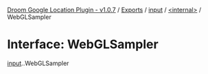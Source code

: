 [Droom Google Location Plugin - v1.0.7](../README.md) / [Exports](../modules.md) / [input](../modules/input.md) / [<internal\>](../modules/input._internal_.md) / WebGLSampler

# Interface: WebGLSampler

[input](../modules/input.md).[<internal>](../modules/input._internal_.md).WebGLSampler

